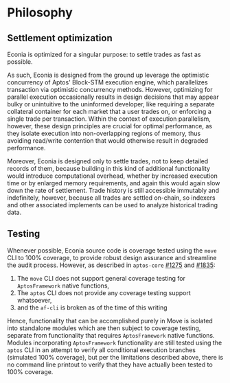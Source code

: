 # Philosophy

## Settlement optimization

Econia is optimized for a singular purpose:
to settle trades as fast as possible.

As such, Econia is designed from the ground up leverage the optimistic concurrency of Aptos' Block-STM execution engine, which parallelizes transaction via optimistic concurrency methods.
However, optimizing for parallel execution occasionally results in design decisions that may appear bulky or unintuitive to the uninformed developer, like requiring a separate collateral container for each market that a user trades on, or enforcing a single trade per transaction.
Within the context of execution parallelism, however, these design principles are crucial for optimal performance, as they isolate execution into non-overlapping regions of memory, thus avoiding read/write contention that would otherwise result in degraded performance.

Moreover, Econia is designed only to settle trades, not to keep detailed records of them, because building in this kind of additional functionality would introduce computational overhead, whether by increased execution time or by enlarged memory requirements, and again this would again slow down the rate of settlement.
Trade history is still accessible immutably and indefinitely, however, because all trades are settled on-chain, so indexers and other associated implements can be used to analyze historical trading data.

## Testing

Whenever possible, Econia source code is coverage tested using the `move` CLI to 100% coverage, to provide robust design assurance and streamline the audit process.
However, as described in `aptos-core` [#1275](https://github.com/aptos-labs/aptos-core/issues/1275) and [#1835](https://github.com/aptos-labs/aptos-core/issues/1835):

1. The `move` CLI does not support general coverage testing for `AptosFramework` native functions,
1. The `aptos` CLI does not provide any coverage testing support whatsoever,
1. and the `af-cli` is broken as of the time of this writing

Hence, functionality that can be accomplished purely in Move is isolated into standalone modules which are then subject to coverage testing, separate from functionality that requires `AptosFramework` native functions.
Modules incorporating `AptosFramework` functionality are still tested using the `aptos` CLI in an attempt to verify all conditional execution branches (simulated 100% coverage), but per the limitations described above, there is no command line printout to verify that they have actually been tested to 100% coverage.